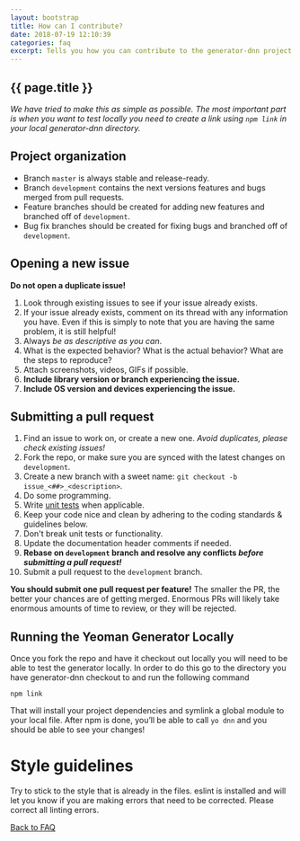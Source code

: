 ```yaml
---
layout: bootstrap
title: How can I contribute?
date: 2018-07-19 12:10:39
categories: faq
excerpt: Tells you how you can contribute to the generator-dnn project.
---
```

<section id="codelab">
	<div class="container">
    </div>
</section>

## {{ page.title }}

*We have tried to make this as simple as possible. The most important part is when you want to test locally you need to create a link using `npm link` in your local generator-dnn directory.*

## Project organization

* Branch `master` is always stable and release-ready.
* Branch `development` contains the next versions features and bugs merged from pull requests.
* Feature branches should be created for adding new features and branched off of `development`.
* Bug fix branches should be created for fixing bugs and branched off of `development`.

## Opening a new issue

**Do not open a duplicate issue!**

1. Look through existing issues to see if your issue already exists.
2. If your issue already exists, comment on its thread with any information you have. Even if this is simply to note that you are having the same problem, it is still helpful!
3. Always *be as descriptive as you can*.
4. What is the expected behavior? What is the actual behavior? What are the steps to reproduce?
5. Attach screenshots, videos, GIFs if possible.
6. **Include library version or branch experiencing the issue.**
7. **Include OS version and devices experiencing the issue.**

## Submitting a pull request

1. Find an issue to work on, or create a new one. *Avoid duplicates, please check existing issues!*
2. Fork the repo, or make sure you are synced with the latest changes on `development`.
3. Create a new branch with a sweet name: `git checkout -b issue_<##>_<description>`.
4. Do some programming.
5. Write [unit tests](http://nshipster.com/unit-testing) when applicable.
6. Keep your code nice and clean by adhering to the coding standards & guidelines below.
7. Don't break unit tests or functionality.
8. Update the documentation header comments if needed.
9. **Rebase on `development` branch and resolve any conflicts _before submitting a pull request!_**
10. Submit a pull request to the `development` branch.

**You should submit one pull request per feature!** The smaller the PR, the better your chances are of getting merged. Enormous PRs will likely take enormous amounts of time to review, or they will be rejected.

## Running the Yeoman Generator Locally

Once you fork the repo and have it checkout out locally you will need to be able to test the generator locally. In order to do this go to the directory you have generator-dnn checkout to and run the following command

`npm link`

That will install your project dependencies and symlink a global module to your local file. After npm is done, you’ll be able to call `yo dnn` and you should be able to see your changes!

# Style guidelines

Try to stick to the style that is already in the files. eslint is installed and will let you know if you are making errors that need to be corrected. Please correct all linting errors.

<p><a href="{{ site.url }}/faq"><i class="fa fa-chevron-left"></i> Back to FAQ</a></p>